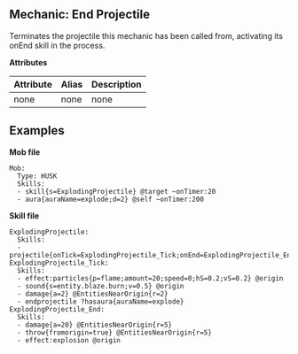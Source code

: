 Mechanic: End Projectile
--------------------------
Terminates the projectile this mechanic has been called from, activating its onEnd skill in the process.

**Attributes**

| Attribute | Alias | Description |
| --------- | ----- | ----------- |
| none  | none  | none|

Examples
--------

**Mob file**
```
Mob:
  Type: HUSK
  Skills:
  - skill{s=ExplodingProjectile} @target ~onTimer:20
  - aura{auraName=explode;d=2} @self ~onTimer:200
```

**Skill file**
```
ExplodingProjectile:
  Skills:
  - projectile{onTick=ExplodingProjectile_Tick;onEnd=ExplodingProjectile_End;v=4;i=1;hp=false;sb=false;se=false;d=200}
ExplodingProjectile_Tick:
  Skills:
  - effect:particles{p=flame;amount=20;speed=0;hS=0.2;vS=0.2} @origin
  - sound{s=entity.blaze.burn;v=0.5} @origin
  - damage{a=2} @EntitiesNearOrigin{r=2}
  - endprojectile ?hasaura{auraName=explode}
ExplodingProjectile_End:
  Skills:
  - damage{a=20} @EntitiesNearOrigin{r=5}
  - throw{fromorigin=true} @EntitiesNearOrigin{r=5}
  - effect:explosion @origin
```